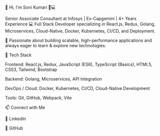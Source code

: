 👋 Hi, I'm Soni Kumari 👩💻

Senior Associate Consultant at Infosys | Ex-Capgemini | 4+ Years Experience
💻 Full Stack Developer specializing in React.js, Redux, Golang, Microservices, Cloud-Native, Docker, Kubernetes, CI/CD, and Deployment.

🚀 Passionate about building scalable, high-performance applications and always eager to learn & explore new technologies.

🔧 Tech Stack

Frontend: React.js, Redux, JavaScript (ES6), TypeScript (Basics), HTML5, CSS3, Tailwind, Bootstrap

Backend: Golang, Microservices, API Integration

DevOps / Cloud: Docker, Kubernetes, CI/CD, Cloud-Native Development

Tools: Git, GitHub, Webpack, Vite

📫 Connect with Me

💼 LinkedIn

📂 GitHub
